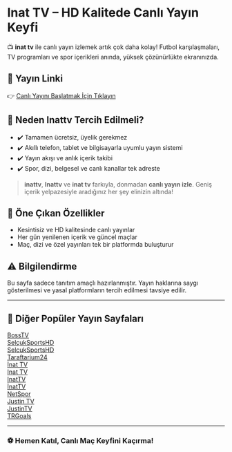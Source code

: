 # Inat TV – HD Kalitede Canlı Yayın Keyfi

📺 **inat tv** ile canlı yayın izlemek artık çok daha kolay! Futbol karşılaşmaları, TV programları ve spor içerikleri anında, yüksek çözünürlükte ekranınızda.

## 🔗 Yayın Linki

👉 [Canlı Yayını Başlatmak İçin Tıklayın](https://bosstv1.com/)

## 🎯 Neden Inattv Tercih Edilmeli?

- ✔️ Tamamen ücretsiz, üyelik gerekmez
- ✔️ Akıllı telefon, tablet ve bilgisayarla uyumlu yayın sistemi
- ✔️ Yayın akışı ve anlık içerik takibi
- ✔️ Spor, dizi, belgesel ve canlı kanallar tek adreste

> **inattv**, **Inattv** ve **inat tv** farkıyla, donmadan **canlı yayın izle**. Geniş içerik yelpazesiyle aradığınız her şey elinizin altında!

## 🚀 Öne Çıkan Özellikler

- Kesintisiz ve HD kalitesinde canlı yayınlar  
- Her gün yenilenen içerik ve güncel maçlar  
- Maç, dizi ve özel yayınları tek bir platformda buluşturur

## ⚠️ Bilgilendirme

Bu sayfa sadece tanıtım amaçlı hazırlanmıştır. Yayın haklarına saygı gösterilmesi ve yasal platformların tercih edilmesi tavsiye edilir.

---

## 🔗 Diğer Popüler Yayın Sayfaları

<a href="https://macizlemesitesi.com" title="BossTV">BossTV</a>  
<a href="https://macizlemesitesi.com/selcuksportshd" title="SelçukSportsHD">SelçukSportsHD</a>  
<a href="https://macizlemesitesi.com/selcuksportshd" title="SelcukSportsHD">SelcukSportsHD</a>  
<a href="https://macizlemesitesi.com/taraftarium24" title="Taraftarium24">Taraftarium24</a>  
<a href="https://macizlemesitesi.com/inat-tv" title="İnat-TV">İnat TV</a>  
<a href="https://macizlemesitesi.com/inat-tv" title="Inat-TV">Inat TV</a>  
<a href="https://macizlemesitesi.com/inat-tv" title="InatTV">InatTV</a>  
<a href="https://macizlemesitesi.com/inat-tv" title="İnatTV">İnatTV</a>  
<a href="https://macizlemesitesi.com/netspor-tv" title="NetSpor">NetSpor</a>  
<a href="https://macizlemesitesi.com/justin-tv" title="Justin-TV">Justin TV</a>  
<a href="https://macizlemesitesi.com/justin-tv" title="JustinTV">JustinTV</a>  
<a href="https://macizlemesitesi.com/trgoals" title="TRGoals">TRGoals</a>  

---

### ⚽ Hemen Katıl, Canlı Maç Keyfini Kaçırma!
